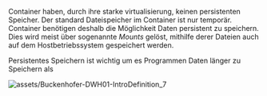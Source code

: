 Container haben, durch ihre starke virtualisierung, keinen persistenten Speicher. Der standard Dateispeicher im Container ist nur temporär. Container benötigen deshalb die Möglichkeit Daten persistent zu speichern. Dies wird meist über sogenannte _Mounts_ gelöst, mithilfe derer Dateien auch auf dem Hostbetriebssystem gespeichert werden.

Persistentes Speichern ist wichtig um es Programmen Daten länger zu Speichern als

![assets/Buckenhofer-DWH01-IntroDefinition_7](https://link)
